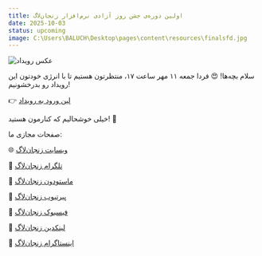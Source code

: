 ```yaml
---
title: اولین دوره‌ی جشن روز آزادی نرم‌افزار زنجان‌لاگ
date: 2025-10-03
status: upcoming
image: C:\Users\BALUCH\Desktop\pages\content\resources\finalsfd.jpg
---
```

![عکس رویداد](finalsfd.jpg)

سلام بچه‌ها! 😍
فردا جمعه ۱۱ مهر ساعت ۱۷، منتظرتون هستیم تا با انرژی خودتون این رویداد رو بدرخشونیم!

👉 [لین ورود به رویداد](https://bbb.azad-on.com/rooms/plk-6sl-vno-hdq/join)  

خیلی خوشحالیم که کنارمون هستید! 🥳

صفحات مجازی ما:

🌐 [وبسایت زنجان‌لاگ](http://zanjanlug.ir)  

📢 [تلگرام زنجان‌لاگ](http://t.me/zanjan_lug)

🐧 [ماستودون زنجان‌لاگ](https://ohai.social/@zanjanlug)

🎥 [پیرتیوب زنجان‌لاگ](https://gnulinux.tube/a/zanjanlug)  

📘 [فیسبوک زنجان‌لاگ](https://www.facebook.com/61581807890416/posts/122093112849060263)

🔗 [لینکدین زنجان‌لاگ](https://ir.linkedin.com/in/zanjan-lug-393848387)

📸 [اینستاگرام زنجان‌لاگ](https://www.instagram.com/zanjanlug)